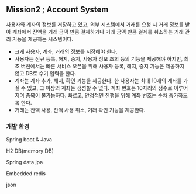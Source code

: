 ## Mission2 ; Account System

 사용자와 계자의 정보를 저장하고 있고, 외부 시스템에서 거래를 요청 시 거래  정보를 받아 계좌에서 잔액을 거래 금액 만큼 결제하거나 거래 금액 만큼 결제를 취소하는 거래 관리 기능을 제공하는 시스템이다.

- 크게 사용자, 계좌, 거래의 정보를 저장해야 한다.
- 사용자는 신규 등록, 해지, 중지, 사용자 정보 조회 등의 기능을 제공해야 하지만, 최초 버전에서는 빠른 서비스 오픈을 위해 사용자 등록, 해지, 중지 기능은 제공하지 않고 DB로 수기 입력을 한다.
- 계좌는 계좌 추가, 해지, 확인 기능을 제공한다. 한 사용자는 최대 10개의 계좌를 가질 수 있고, 그 이상의 계좌는 생성할 수 없다. 계좌 번호는 10자리의 정수로 이루어지며 중복이 불가능하다. 빠르고, 안정적인 진행을 위해 계좌 번호는 순차 증가하도록 한다.
- 거래는 잔액 사용, 잔액 사용 취소, 거래 확인 기능을 제공한다.

### 개발 환경

Spring boot & Java

H2 DB(memory DB)

Spring data jpa

Embedded redis

json

